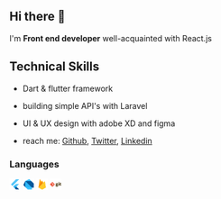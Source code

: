 ## Hi there 👋

I'm **Front end developer** well-acquainted with React.js 

## Technical Skills
- Dart & flutter framework
- building simple API's with Laravel
- UI & UX design with adobe XD and figma

- reach me: [Github](https://github.com/ammarbakheit), [Twitter](https://twitter.com/AmmarBakheit), [Linkedin](https://www.linkedin.com/in/ammar-m-bakheit-3723aa127)

### Languages

<code><img height="20" src="https://raw.githubusercontent.com/github/explore/80688e429a7d4ef2fca1e82350fe8e3517d3494d/topics/flutter/flutter.png"></code>
<code><img height="20" src="https://raw.githubusercontent.com/github/explore/80688e429a7d4ef2fca1e82350fe8e3517d3494d/topics/dart/dart.png"></code>
<code><img height="20" src="https://raw.githubusercontent.com/github/explore/80688e429a7d4ef2fca1e82350fe8e3517d3494d/topics/firebase/firebase.png"></code>
<code><img height="20" src="https://raw.githubusercontent.com/github/explore/80688e429a7d4ef2fca1e82350fe8e3517d3494d/topics/git/git.png"></code>



